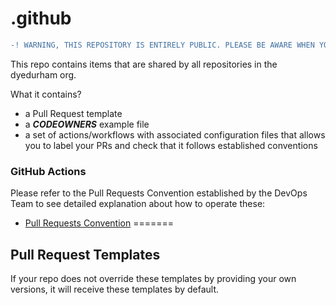 # .github

```diff
-! WARNING, THIS REPOSITORY IS ENTIRELY PUBLIC. PLEASE BE AWARE WHEN YOU INTRODUCE NEW FEATURE !-
```

This repo contains items that are shared by all repositories in the dyedurham org.

What it contains?

- a Pull Request template
- a **_CODEOWNERS_** example file
- a set of actions/workflows with associated configuration files that allows you to label your PRs and check that it follows established conventions

### GitHub Actions

Please refer to the Pull Requests Convention established by the DevOps Team to see detailed explanation about how to operate these:

- [Pull Requests Convention](<https://dyedurham.atlassian.net/wiki/spaces/DEVOPS/pages/2821849329/Pull+Requests+Convention>)
=======

## Pull Request Templates

If your repo does not override these templates by providing your own versions, it will receive these templates by default.
